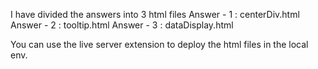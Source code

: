 I have divided the answers into 3 html files 
Answer - 1 : centerDiv.html
Answer - 2 : tooltip.html
Answer - 3 : dataDisplay.html

You can use the live server extension to deploy the html files in the local env.
